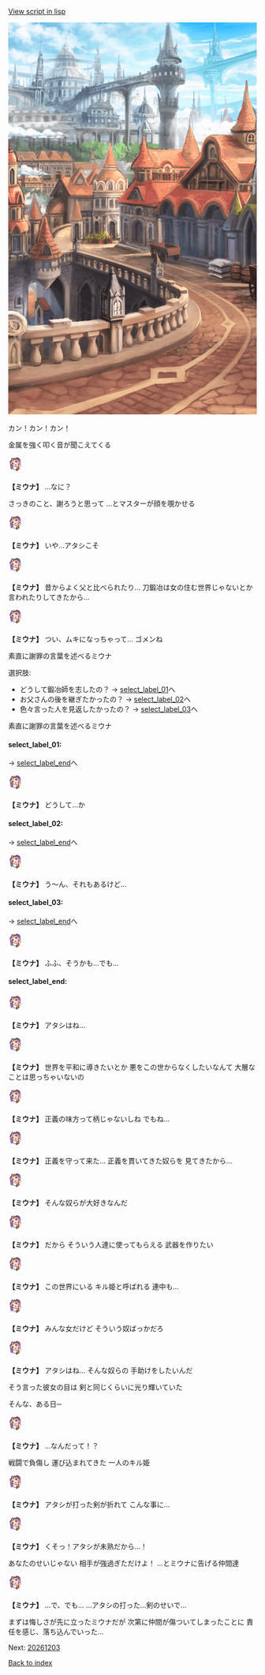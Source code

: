 [View script in lisp](../scripts/20261202.txt)

![town.png](../images/backgrounds/town.png)

カン！カン！カン！

金属を強く叩く音が聞こえてくる

<img src="../images/units/202611.png" alt="202611.png" height="34"/>

**【ミウナ】**
…なに？

さっきのこと、謝ろうと思って
…とマスターが顔を覗かせる

<img src="../images/units/202611.png" alt="202611.png" height="34"/>

**【ミウナ】**
いや…アタシこそ

<img src="../images/units/202611.png" alt="202611.png" height="34"/>

**【ミウナ】**
昔からよく父と比べられたり…
刀鍛冶は女の住む世界じゃないとか
言われたりしてきたから…

<img src="../images/units/202611.png" alt="202611.png" height="34"/>

**【ミウナ】**
つい、ムキになっちゃって…
ゴメンね

素直に謝罪の言葉を述べるミウナ

選択肢:
- どうして鍛冶師を志したの？ → [select_label_01](#select_label_01)へ
- お父さんの後を継ぎたかったの？ → [select_label_02](#select_label_02)へ
- 色々言った人を見返したかったの？ → [select_label_03](#select_label_03)へ

素直に謝罪の言葉を述べるミウナ

#### select_label_01:
 → [select_label_end](#select_label_end)へ

<img src="../images/units/202611.png" alt="202611.png" height="34"/>

**【ミウナ】**
どうして…か

#### select_label_02:
 → [select_label_end](#select_label_end)へ

<img src="../images/units/202611.png" alt="202611.png" height="34"/>

**【ミウナ】**
う～ん、それもあるけど…

#### select_label_03:
 → [select_label_end](#select_label_end)へ

<img src="../images/units/202611.png" alt="202611.png" height="34"/>

**【ミウナ】**
ふふ、そうかも…でも…

#### select_label_end:

<img src="../images/units/202611.png" alt="202611.png" height="34"/>

**【ミウナ】**
アタシはね…

<img src="../images/units/202611.png" alt="202611.png" height="34"/>

**【ミウナ】**
世界を平和に導きたいとか
悪をこの世からなくしたいなんて
大層なことは思っちゃいないの

<img src="../images/units/202611.png" alt="202611.png" height="34"/>

**【ミウナ】**
正義の味方って柄じゃないしね
でもね…

<img src="../images/units/202611.png" alt="202611.png" height="34"/>

**【ミウナ】**
正義を守って来た…
正義を貫いてきた奴らを
見てきたから…

<img src="../images/units/202611.png" alt="202611.png" height="34"/>

**【ミウナ】**
そんな奴らが大好きなんだ

<img src="../images/units/202611.png" alt="202611.png" height="34"/>

**【ミウナ】**
だから
そういう人達に使ってもらえる
武器を作りたい

<img src="../images/units/202611.png" alt="202611.png" height="34"/>

**【ミウナ】**
この世界にいる
キル姫と呼ばれる
連中も…

<img src="../images/units/202611.png" alt="202611.png" height="34"/>

**【ミウナ】**
みんな女だけど
そういう奴ばっかだろ

<img src="../images/units/202611.png" alt="202611.png" height="34"/>

**【ミウナ】**
アタシはね…
そんな奴らの
手助けをしたいんだ

そう言った彼女の目は
剣と同じくらいに光り輝いていた

そんな、ある日─

<img src="../images/units/202611.png" alt="202611.png" height="34"/>

**【ミウナ】**
…なんだって！？

戦闘で負傷し
運び込まれてきた
一人のキル姫

<img src="../images/units/202611.png" alt="202611.png" height="34"/>

**【ミウナ】**
アタシが打った剣が折れて
こんな事に…

<img src="../images/units/202611.png" alt="202611.png" height="34"/>

**【ミウナ】**
くそっ！アタシが未熟だから…！

あなたのせいじゃない
相手が強過ぎただけよ！
…とミウナに告げる仲間達

<img src="../images/units/202611.png" alt="202611.png" height="34"/>

**【ミウナ】**
…で、でも…
…アタシの打った…剣のせいで… 

まずは悔しさが先に立ったミウナだが
次第に仲間が傷ついてしまったことに
責任を感じ、落ち込んでいった…

Next: [20261203](20261203.md)

[Back to index](index.md)
